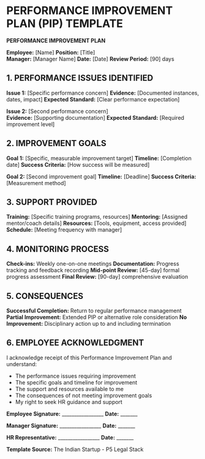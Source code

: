 # PERFORMANCE IMPROVEMENT PLAN (PIP) TEMPLATE

**PERFORMANCE IMPROVEMENT PLAN**

**Employee:** [Name]
**Position:** [Title]  
**Manager:** [Manager Name]
**Date:** [Date]
**Review Period:** [90] days

## 1. PERFORMANCE ISSUES IDENTIFIED

**Issue 1:** [Specific performance concern]
**Evidence:** [Documented instances, dates, impact]
**Expected Standard:** [Clear performance expectation]

**Issue 2:** [Second performance concern]  
**Evidence:** [Supporting documentation]
**Expected Standard:** [Required improvement level]

## 2. IMPROVEMENT GOALS

**Goal 1:** [Specific, measurable improvement target]
**Timeline:** [Completion date]
**Success Criteria:** [How success will be measured]

**Goal 2:** [Second improvement goal]
**Timeline:** [Deadline] 
**Success Criteria:** [Measurement method]

## 3. SUPPORT PROVIDED

**Training:** [Specific training programs, resources]
**Mentoring:** [Assigned mentor/coach details]
**Resources:** [Tools, equipment, access provided]
**Schedule:** [Meeting frequency with manager]

## 4. MONITORING PROCESS

**Check-ins:** Weekly one-on-one meetings
**Documentation:** Progress tracking and feedback recording
**Mid-point Review:** [45-day] formal progress assessment
**Final Review:** [90-day] comprehensive evaluation

## 5. CONSEQUENCES

**Successful Completion:** Return to regular performance management
**Partial Improvement:** Extended PIP or alternative role consideration
**No Improvement:** Disciplinary action up to and including termination

## 6. EMPLOYEE ACKNOWLEDGMENT

I acknowledge receipt of this Performance Improvement Plan and understand:
- The performance issues requiring improvement
- The specific goals and timeline for improvement  
- The support and resources available to me
- The consequences of not meeting improvement goals
- My right to seek HR guidance and support

**Employee Signature:** _________________ **Date:** _______

**Manager Signature:** _________________ **Date:** _______

**HR Representative:** _________________ **Date:** _______

**Template Source:** The Indian Startup - P5 Legal Stack